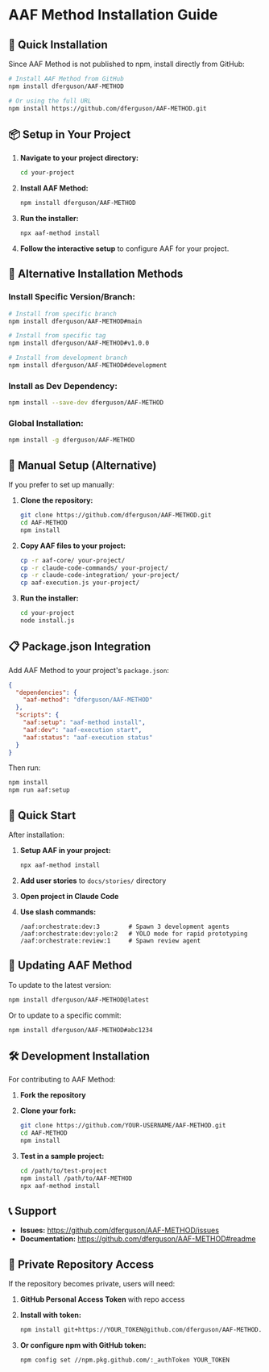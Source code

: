 # AAF Method Installation Guide

## 🚀 Quick Installation

Since AAF Method is not published to npm, install directly from GitHub:

```bash
# Install AAF Method from GitHub
npm install dferguson/AAF-METHOD

# Or using the full URL
npm install https://github.com/dferguson/AAF-METHOD.git
```

## 📦 Setup in Your Project

1. **Navigate to your project directory:**
   ```bash
   cd your-project
   ```

2. **Install AAF Method:**
   ```bash
   npm install dferguson/AAF-METHOD
   ```

3. **Run the installer:**
   ```bash
   npx aaf-method install
   ```

4. **Follow the interactive setup** to configure AAF for your project.

## 🎯 Alternative Installation Methods

### **Install Specific Version/Branch:**
```bash
# Install from specific branch
npm install dferguson/AAF-METHOD#main

# Install from specific tag
npm install dferguson/AAF-METHOD#v1.0.0

# Install from development branch
npm install dferguson/AAF-METHOD#development
```

### **Install as Dev Dependency:**
```bash
npm install --save-dev dferguson/AAF-METHOD
```

### **Global Installation:**
```bash
npm install -g dferguson/AAF-METHOD
```

## 🔧 Manual Setup (Alternative)

If you prefer to set up manually:

1. **Clone the repository:**
   ```bash
   git clone https://github.com/dferguson/AAF-METHOD.git
   cd AAF-METHOD
   npm install
   ```

2. **Copy AAF files to your project:**
   ```bash
   cp -r aaf-core/ your-project/
   cp -r claude-code-commands/ your-project/
   cp -r claude-code-integration/ your-project/
   cp aaf-execution.js your-project/
   ```

3. **Run the installer:**
   ```bash
   cd your-project
   node install.js
   ```

## 📋 Package.json Integration

Add AAF Method to your project's `package.json`:

```json
{
  "dependencies": {
    "aaf-method": "dferguson/AAF-METHOD"
  },
  "scripts": {
    "aaf:setup": "aaf-method install",
    "aaf:dev": "aaf-execution start",
    "aaf:status": "aaf-execution status"
  }
}
```

Then run:
```bash
npm install
npm run aaf:setup
```

## 🚀 Quick Start

After installation:

1. **Setup AAF in your project:**
   ```bash
   npx aaf-method install
   ```

2. **Add user stories** to `docs/stories/` directory

3. **Open project in Claude Code**

4. **Use slash commands:**
   ```
   /aaf:orchestrate:dev:3        # Spawn 3 development agents
   /aaf:orchestrate:dev:yolo:2   # YOLO mode for rapid prototyping
   /aaf:orchestrate:review:1     # Spawn review agent
   ```

## 🔄 Updating AAF Method

To update to the latest version:

```bash
npm install dferguson/AAF-METHOD@latest
```

Or to update to a specific commit:
```bash
npm install dferguson/AAF-METHOD#abc1234
```

## 🛠 Development Installation

For contributing to AAF Method:

1. **Fork the repository**
2. **Clone your fork:**
   ```bash
   git clone https://github.com/YOUR-USERNAME/AAF-METHOD.git
   cd AAF-METHOD
   npm install
   ```

3. **Test in a sample project:**
   ```bash
   cd /path/to/test-project
   npm install /path/to/AAF-METHOD
   npx aaf-method install
   ```

## 📞 Support

- **Issues:** https://github.com/dferguson/AAF-METHOD/issues
- **Documentation:** https://github.com/dferguson/AAF-METHOD#readme

## 🔐 Private Repository Access

If the repository becomes private, users will need:

1. **GitHub Personal Access Token** with repo access
2. **Install with token:**
   ```bash
   npm install git+https://YOUR_TOKEN@github.com/dferguson/AAF-METHOD.git
   ```

3. **Or configure npm with GitHub token:**
   ```bash
   npm config set //npm.pkg.github.com/:_authToken YOUR_TOKEN
   ```